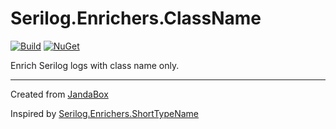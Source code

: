 # Serilog.Enrichers.ClassName

[![Build](https://github.com/Jandini/serilog-enrichers-classname/actions/workflows/build.yml/badge.svg)](https://github.com/Jandini/serilog-enrichers-classname/actions/workflows/build.yml)
[![NuGet](https://github.com/Jandini/serilog-enrichers-classname/actions/workflows/nuget.yml/badge.svg)](https://github.com/Jandini/serilog-enrichers-classname/actions/workflows/nuget.yml)

Enrich Serilog logs with class name only.

---
Created from [JandaBox](https://github.com/Jandini/JandaBox)

Inspired by [Serilog.Enrichers.ShortTypeName](https://github.com/James-LG/serilog-enrichers-shorttypename)
